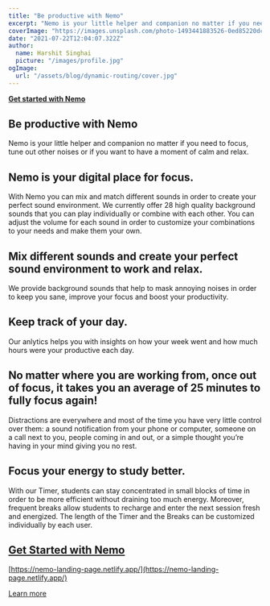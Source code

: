```yaml
---
title: "Be productive with Nemo"
excerpt: "Nemo is your little helper and companion no matter if you need to focus, tune out other noises or if you want to have a moment of calm and relax. Nemo is a digital platform that provides users with a customizable and personalized space for focus and productivity. This can be particularly useful for people who work in noisy or distracting environments, or who need to focus on specific tasks or projects."
coverImage: "https://images.unsplash.com/photo-1493441883526-0ed85220dc0c?ixid=MnwxMjA3fDB8MHxwaG90by1wYWdlfHx8fGVufDB8fHx8&ixlib=rb-1.2.1&auto=format&fit=crop&w=891&q=80"
date: "2021-07-22T12:04:07.322Z"
author:
  name: Harshit Singhai
  picture: "/images/profile.jpg"
ogImage:
  url: "/assets/blog/dynamic-routing/cover.jpg"
---
```


[**Get started with Nemo**](https://nemo-landing-page.netlify.app/)

## Be productive with Nemo

Nemo is your little helper and companion no matter if you need to focus, tune out other noises or if you want to have a moment of calm and relax.

## Nemo is your digital place for focus.

With Nemo you can mix and match different sounds in order to create your perfect sound environment. We currently offer 28 high quality background sounds that you can play individually or combine with each other. You can adjust the volume for each sound in order to customize your combinations to your needs and make them your own.

## Mix different sounds and create your perfect sound environment to work and relax.

We provide background sounds that help to mask annoying noises in order to keep you sane, improve your focus and boost your productivity.

## Keep track of your day.

Our anlytics helps you with insights on how your week went and how much hours were your productive each day.

## No matter where you are working from, once out of focus, it takes you an average of 25 minutes to fully focus again!

Distractions are everywhere and most of the time you have very little control over them: a sound notification from your phone or computer, someone on a call next to you, people coming in and out, or a simple thought you’re having in your mind giving you no rest.

## Focus your energy to study better.

With our Timer, students can stay concentrated in small blocks of time in order to be more efficient without draining too much energy. Moreover, frequent breaks allow students to recharge and enter the next session fresh and energized. The length of the Timer and the Breaks can be customized individually by each user.

## [Get Started with Nemo](https://nemo-landing-page.netlify.app/)

[https://nemo-landing-page.netlify.app/](https://nemo-landing-page.netlify.app/)

[Learn more](https://nemo-landing-page.netlify.app/about-us)
